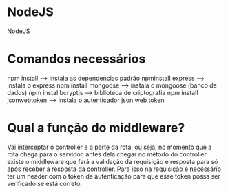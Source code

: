 # NodeJS
NodeJS

# Comandos necessários
npm install --> instala as dependencias padrão
npminstall express --> instala o express
npm install mongoose --> instala o mongoose (banco de dados)
npm instal bcryptjs --> biblioteca de criptografia
npm install jsonwebtoken --> instala o autenticador json web token

# Qual a função do middleware?
Vai interceptar o controller e a parte da rota, ou seja, no momento que a rota chega para o servidor, antes dela chegar no método do controller existe o middleware que fará a validação da requisição e resposta para só após receber a resposta da controller. Para isso na requisição é necessário ter um header com o token de autenticação para que esse token possa ser verificado se está correto.